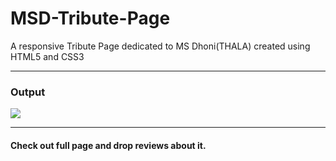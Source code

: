 # MSD-Tribute-Page
A responsive Tribute Page dedicated to MS Dhoni(THALA) created using HTML5 and CSS3 
<hr>
<h3>Output</h3>
<img src="https://user-images.githubusercontent.com/56729873/82741471-cb8a7180-9d6f-11ea-83fe-ae726a912326.png">
<hr>
<h4>Check out full page and drop reviews about it.</h4>

